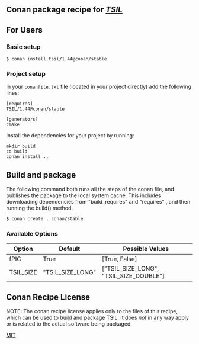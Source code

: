 ## Conan package recipe for [*TSIL*](https://www.niu.edu/spmartin/TSIL/)


## For Users

### Basic setup

    $ conan install tsil/1.44@conan/stable

### Project setup

In your `conanfile.txt` file (located in your project directly) add
the following lines:

    [requires]
    TSIL/1.44@conan/stable

    [generators]
    cmake

Install the dependencies for your project by running:

    mkdir build
    cd build
    conan install ..


## Build and package

The following command both runs all the steps of the conan file, and
publishes the package to the local system cache.  This includes
downloading dependencies from "build_requires" and "requires" , and
then running the build() method.

    $ conan create . conan/stable


### Available Options

| Option        | Default          | Possible Values                          |
| ------------- |------------------|------------------------------------------|
| fPIC          | True             |  [True, False]                           |
| TSIL_SIZE     | "TSIL_SIZE_LONG" |  ["TSIL_SIZE_LONG", "TSIL_SIZE_DOUBLE"]  |


## Conan Recipe License

NOTE: The conan recipe license applies only to the files of this
recipe, which can be used to build and package TSIL.  It does *not* in
any way apply or is related to the actual software being packaged.

[MIT](LICENSE)
